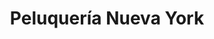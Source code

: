 ---
title: "Peluquería Nueva York"
url: /villa-de-alvarez/peluqueria-nueva-york/
shop: peluquería
---